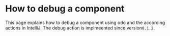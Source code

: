 # How to debug a component
This page explains how to debug a component using odo and the according actions in IntelliJ.
The debug action is implmeented since version`0.1.2`.